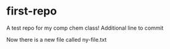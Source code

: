 # first-repo
A test repo for my comp chem class!
Additional line to commit

Now there is a new file called ny-file.txt